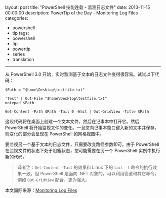 ﻿layout: post
title: "PowerShell 技能连载 - 监测日志文件"
date: 2013-11-15 00:00:00
description: PowerTip of the Day - Monitoring Log Files
categories:
- powershell
- tip
tags:
- powershell
- tip
- powertip
- series
- translation
---
从 PowerShell 3.0 开始，实时监测基于文本的日志文件变得很容易。试试以下代码：

	$Path = "$home\Desktop\testfile.txt"
	
	'Test' | Out-File "$home\Desktop\testfile.txt"
	notepad $Path
	
	Get-Content -Path $Path -Tail 0 -Wait | Out-GridView -Title $Path

这段代码将在桌面上创建一个文本文件，然后在记事本中打开它。然后 PowerShell 将开始监视文件的变化。一旦您向记事本窗口键入新的文本并保存，则变化的部分会呈现在 PowerShell 的网格视图中。 

要监视另一个基于文本的日志文件，只需要改变路径参数即可。由于 PowerShell 在监视文件的状态下处于阻塞状态，您可能需要在另一个 PowerShell 实例中执行新的代码。

> 译者注：`Get-Content -Tail` 的效果和 Linux 下的 `tail -f` 命令的执行效果一致。但 PowerShell 是面向 .NET 对象的，可以利用管道和其它命令，例如 `Out-GridView` 配合，更为强大。

<!--more-->
本文国际来源：[Monitoring Log Files](http://powershell.com/cs/blogs/tips/archive/2013/11/15/monitoring-log-files.aspx)
